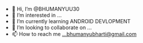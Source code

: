 - 👋 Hi, I’m @BHUMANYUU30
- 👀 I’m interested in ...
- 🌱 I’m currently learning ANDROID DEVLOPMENT
- 💞️ I’m looking to collaborate on ...
- 📫 How to reach me ...bhumanyubharti@gmail.com

<!---
BHUMANYUU30/BHUMANYUU30 is a ✨ special ✨ repository because its `README.md` (this file) appears on your GitHub profile.
You can click the Preview link to take a look at your changes.
--->
